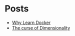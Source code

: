 # Posts
- [Why Learn Docker](https://techinhurry.wordpress.com/2019/05/20/why-learn-docker/)
- [The curse of Dimensionality]()
